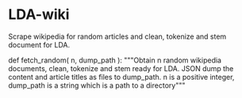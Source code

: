 # LDA-wiki
Scrape wikipedia for random articles and clean, tokenize and stem document for LDA.

def fetch_random( n, dump_path ):
    """Obtain n random wikipedia documents, clean, tokenize and stem ready for LDA.
    JSON dump the content and article titles as files to dump_path.
    n is a positive integer, dump_path is a string which is a path to a directory"""
